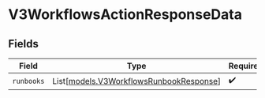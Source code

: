 # V3WorkflowsActionResponseData


## Fields

| Field                                                                              | Type                                                                               | Required                                                                           | Description                                                                        |
| ---------------------------------------------------------------------------------- | ---------------------------------------------------------------------------------- | ---------------------------------------------------------------------------------- | ---------------------------------------------------------------------------------- |
| `runbooks`                                                                         | List[[models.V3WorkflowsRunbookResponse](../models/v3workflowsrunbookresponse.md)] | :heavy_check_mark:                                                                 | N/A                                                                                |